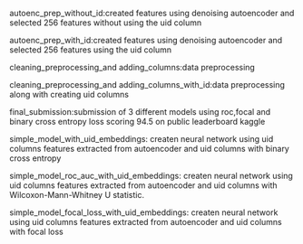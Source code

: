 autoenc_prep_without_id:created features using denoising autoencoder and selected 256 features without using the uid column

autoenc_prep_with_id:created features using denoising autoencoder and selected 256 features using the uid column

cleaning_preprocessing_and adding_columns:data preprocessing

cleaning_preprocessing_and adding_columns_with_id:data preprocessing along with creating uid columns

final_submission:submission of 3 different models using roc,focal and binary cross entropy loss scoring 94.5 on public leaderboard kaggle

simple_model_with_uid_embeddings: createn neural network using uid columns features extracted from autoencoder and uid columns with binary cross entropy

simple_model_roc_auc_with_uid_embeddings: createn neural network using uid columns features extracted from autoencoder and uid columns with Wilcoxon-Mann-Whitney U statistic.

simple_model_focal_loss_with_uid_embeddings: createn neural network using uid columns features extracted from autoencoder and uid columns with focal loss

